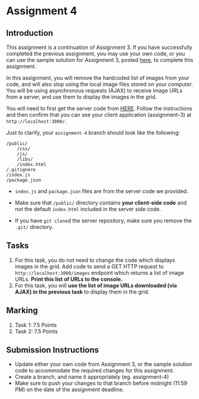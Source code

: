 # Assignment 4

## Introduction

This assignment is a continuation of Assignment 3. If you have successfully completed the previous assignment, you may use your own code, or you can use the sample solution for Assignment 3, posted [here](http://ece.ubc.ca/~kumseok/src/vsp2018/solutions/assignment-3.zip), to complete this assignment.

In this assignment, you will remove the hardcoded list of images from your code, and will also stop using the local image files stored on your computer. You will be using asynchronous requests (AJAX) to receive image URLs from a server, and use them to display the images in the grid.

You will need to first get the server code from [HERE](https://github.com/jungkumseok/ubc-vsp18-server/). Follow the instructions and then confirm that you can see your client application (assignment-3) at `http://localhost:3000/`.

Just to clarify, your `assignment-4` branch should look like the following:

```
/public/
    /css/
    /js/
    /libs/
    /index.html
/.gitignore
/index.js
/package.json
```

* `index.js` and `package.json` files are from the server code we provided.

* Make sure that `/public/` directory contains **your client-side code** and not the default `index.html` included in the server side code.

* If you have `git clone`d the server repository, make sure you remove the `.git/` directory.


## Tasks

1. For this task, you do not need to change the code which displays images in the grid. Add code to send a GET HTTP request to `http://localhost:3000/images` endpoint which returns a list of image URLs. **Print this list of URLs to the console.**
2. For this task, you will **use the list of image URLs downloaded (via AJAX) in the previous task** to display them in the grid.

## Marking
1. Task 1: 7.5 Points
2. Task 2: 7.5 Points

## Submission Instructions

- Update either your own code from Assignment 3, or the sample solution code to accommodate the required changes for this assignment.
- Create a branch, and name it appropriately (eg. assignment-4)
- Make sure to push your changes to that branch before midnight (11:59 PM) on the date of the assignment deadline.
